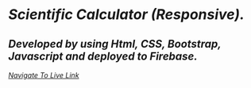# _Scientific Calculator (Responsive)._

## *Developed by using Html, CSS, Bootstrap, Javascript and deployed to Firebase.*

 *[Navigate To Live Link](  )*

